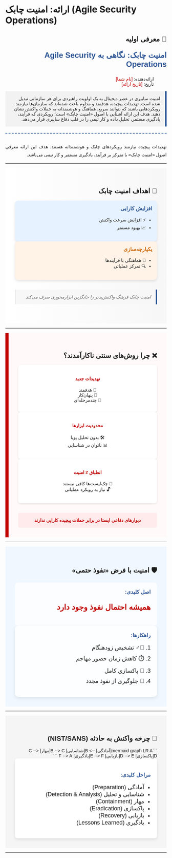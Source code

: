 # ارائه: امنیت چابک (Agile Security Operations)

<!-- اسلاید 1: معرفی اولیه -->
<div dir="rtl" style="text-align: right; font-family: 'B Nazanin', Arial, sans-serif;">

## 🚀 معرفی اولیه
<p style="font-size: 24px; color: #2b5495; font-weight: bold;">امنیت چابک: نگاهی به Agile Security Operations</p>

<div style="width: 100%;">
  <tr>
    <td style="width: 50%; padding-right: 20px;">
      <ul style="list-style-type:none;">
        <li>ارائه‌دهنده: <span style="color: #c00000;">[نام شما]</span></li>
        <li>تاریخ: <span style="color: #c00000;">[تاریخ ارائه]</span></li>
      </ul>
    </td>
    <td style="width: 50%;">
      <div style="background-color: #f2f2f2; padding: 15px; border-right: 5px solid #2b5495;">
        <p style="margin: 0;">امنیت سایبری در عصر دیجیتال به یک اولویت راهبردی برای هر سازمانی تبدیل شده است. تهدیدات پیچیده، هدفمند و مداوم باعث شده‌اند که سازمان‌ها نیازمند رویکردهایی باشند که بتوانند سریع، هماهنگ و هوشمندانه به حملات واکنش نشان دهند. هدف این ارائه آشنایی با اصول «امنیت چابک» است؛ رویکردی که فرآیند، یادگیری مستمر، تحلیل داده و کار تیمی را در قلب دفاع سایبری قرار می‌دهد.</p>
      </div>
    </td>
  </tr>
</ی>

<div style="margin-top: 20px; border-top: 2px dashed #2b5495; padding-top: 15px;">
<p style="text-align: justify; line-height: 1.8;">تهدیدات پیچیده نیازمند رویکردهای چابک و هوشمندانه هستند. هدف این ارائه معرفی اصول «امنیت چابک» با تمرکز بر فرآیند، یادگیری مستمر و کار تیمی می‌باشد.</p>
</div>

</div>

---

<!-- اسلاید 2: اهداف -->
<div dir="rtl" style="text-align: right; background: linear-gradient(to left, #f7f7f7, #ffffff); padding: 30px;">

## 🎯 اهداف امنیت چابک

<div style="">
  <div style="background-color: #e6f2ff; padding: 15px; border-radius: 10px; box-shadow: 0 4px 8px rgba(0,0,0,0.1);">
    <h3 style="color: #2b5495; margin-top: 0;">افزایش کارایی</h3>
    <ul style="padding-right: 20px;">
      <li>⚡ افزایش سرعت واکنش</li>
      <li>📈 بهبود مستمر</li>
    </ul>
  </div>
  
  <div style="background-color: #fff2e6; padding: 15px; border-radius: 10px; box-shadow: 0 4px 8px rgba(0,0,0,0.1);">
    <h3 style="color: #cc6600; margin-top: 0;">یکپارچه‌سازی</h3>
    <ul style="padding-right: 20px;">
      <li>🤝 هماهنگی با فرآیندها</li>
      <li>🔍 تمرکز عملیاتی</li>
    </ul>
  </div>
</div>

<blockquote style="border-right: 4px solid #2b5495; background-color: #f7f7f7; padding: 15px; margin: 30px 0; font-style: italic;">
امنیت چابک فرهنگ واکنش‌پذیر را جایگزین ابزارمحوری صرف می‌کند
</blockquote>

</div>

---

<!-- اسلاید 3: محدودیت‌های روش‌های سنتی -->
<div dir="rtl" style="text-align: right; background-color: #fff9f9; padding: 30px; border-left: 10px solid #c00000;">

## ❌ چرا روش‌های سنتی ناکارآمدند؟

<div style="">
  <div style=" background-color: white; padding: 15px; border-radius: 8px; box-shadow: 0 2px 5px rgba(0,0,0,0.1);">
    <h4 style="color: #c00000; text-align: center;">تهدیدات جدید</h4>
    <p style="text-align: center;">🎯 هدفمند<br>👻 پنهان‌کار<br>🔄 چندمرحله‌ای</p>
  </div>
  
  <div style=" background-color: white; padding: 15px; border-radius: 8px; box-shadow: 0 2px 5px rgba(0,0,0,0.1);">
    <h4 style="color: #c00000; text-align: center;">محدودیت ابزارها</h4>
    <p style="text-align: center;">🛠️ بدون تحلیل پویا<br>📊 ناتوان در شناسایی</p>
  </div>
  
  <div style=" background-color: white; padding: 15px; border-radius: 8px; box-shadow: 0 2px 5px rgba(0,0,0,0.1);">
    <h4 style="color: #c00000; text-align: center;">انطباق ≠ امنیت</h4>
    <p style="text-align: center;">📜 چک‌لیست‌ها کافی نیستند<br>🔓 نیاز به رویکرد عملیاتی</p>
  </div>
</div>

<div style="margin-top: 30px; background-color: #ffebeb; padding: 15px; border-radius: 5px;">
<p style="margin: 0; text-align: center; font-weight: bold; color: #c00000;">دیوارهای دفاعی ایستا در برابر حملات پیچیده کارایی ندارند</p>
</div>

</div>

---

<!-- اسلاید 4: فرض نفوذ حتمی -->
<div dir="rtl" style="text-align: right; background: url('background-pattern.png') #f0f7ff; padding: 30px; background-size: contain;">

## 🛡️ امنیت با فرض «نفوذ حتمی»

<div style="">
  <div style=";">
    <div style="background-color: rgba(255,255,255,0.8); padding: 20px; border-radius: 10px;">
      <h3 style="color: #2b5495; margin-top: 0;">اصل کلیدی:</h3>
      <p style="font-size: 24px; font-weight: bold; color: #c00000;">همیشه احتمال نفوذ وجود دارد</p>
    </div>
  </div>
  
  <div style="flex: 1;">
    <div style="background-color: rgba(255,255,255,0.9); padding: 20px; border-radius: 10px; box-shadow: 0 4px 12px rgba(0,0,0,0.1);">
      <h3 style="color: #2b5495; margin-top: 0;">راهکارها:</h3>
      <ol style="padding-right: 20px; font-size: 18px;">
        <li style="margin-bottom: 10px;">🕵️‍♂️ تشخیص زودهنگام</li>
        <li style="margin-bottom: 10px;">⏱️ کاهش زمان حضور مهاجم</li>
        <li style="margin-bottom: 10px;">🧹 پاکسازی کامل</li>
        <li>🔄 جلوگیری از نفوذ مجدد</li>
      </ol>
    </div>
  </div>
</div>

</div>

---

<!-- اسلاید 5: چرخه واکنش -->
<div dir="rtl" style="text-align: right; padding: 30px; background-color: #f5f5f5;">

## 🔄 چرخه واکنش به حادثه (NIST/SANS)

<div style="">
  <div style="flex: 1; padding-left: 30px;">
    ```mermaid
    graph LR
        A[آمادگی] --> B[شناسایی]
        B --> C[مهار]
        C --> D[پاکسازی]
        D --> E[بازیابی]
        E --> F[یادگیری]
        F --> A
    ```
  </div>
  
  <div style="flex: 1; background-color: white; padding: 20px; border-radius: 8px; box-shadow: 0 4px 8px rgba(0,0,0,0.1);">
    <h3 style="color: #2b5495;">مراحل کلیدی:</h3>
    <ul style="padding-right: 20px; font-size: 18px;">
      <li>آمادگی (Preparation)</li>
      <li>شناسایی و تحلیل (Detection & Analysis)</li>
      <li>مهار (Containment)</li>
      <li>پاکسازی (Eradication)</li>
      <li>بازیابی (Recovery)</li>
      <li>یادگیری (Lessons Learned)</li>
    </ul>
  </div>
</div>

</div>

---

<!-- اسلاید 11: پرسش و پاسخ -->
<!-- <div dir="rtl" style="text-align: right; padding: 30px; background: linear-gradient(135deg, #2b5495 0%, #1c3663 100%); color: white;">

<div style="text-align: center; margin-bottom: 40px;">
  <h2 style="color: white; font-size: 36px;">❓ پرسش و پاسخ</h2>
  <p style="font-size: 24px;">حالا نوبت شماست!</p>
</div>

<div style="display: grid; grid-template-columns: repeat(2, 1fr); gap: 30px; margin-top: 20px;">
  <div style="background-color: rgba(255,255,255,0.1); padding: 25px; border-radius: 10px; border: 1px solid rgba(255,255,255,0.3);">
    <h3 style="color: #ffcc00; margin-top: 0;">تجربیات شما</h3>
    <p>آیا در سازمان خود تجربه واکنش به حوادث سایبری داشته‌اید؟</p>
  </div>
  
  <div style="background-color: rgba(255,255,255,0.1); padding: 25px; border-radius: 10px; border: 1px solid rgba(255,255,255,0.3);">
    <h3 style="color: #ffcc00; margin-top: 0;">چالش‌ها</h3>
    <p>به نظر شما بزرگ‌ترین چالش در اجرای امنیت چابک چیست؟</p>
  </div>
</div>

<div style="margin-top: 50px; text-align: center;">
  <p style="font-size: 20px;">با تشکر از توجه شما</p>
  <p style="font-size: 16px; margin-top: 10px;">[اطلاعات تماس] | [وبسایت]</p>
</div> -->

</div>